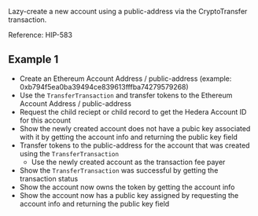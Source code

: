 Lazy-create a new account using a public-address via the CryptoTransfer transaction.

Reference: HIP-583

## Example 1
- Create an Ethereum Account Address / public-address (example: 0xb794f5ea0ba39494ce839613fffba74279579268)
- Use the `TransferTransaction` and transfer tokens to the Ethereum Account Address / public-address
- Request the child reciept or child record to get the Hedera Account ID for this account
- Show the newly created account does not have a pubic key associated with it by getting the account info and returning the public key field
- Transfer tokens to the public-address for the account that was created using the `TransferTransaction`
    - Use the newly created account as the transaction fee payer
- Show the `TransferTransaction` was successful by getting the transaction status
- Show the account now owns the token by getting the account info
- Show the account now has a public key assigned by requesting the account info and returning the public key field
